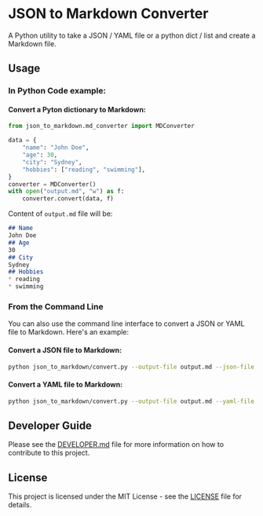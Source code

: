 # JSON to Markdown Converter

A Python utility to take a JSON / YAML file or a python dict / list and create a Markdown file.

## Usage

### In Python Code example:

#### Convert a Pyton dictionary to Markdown:
```python
from json_to_markdown.md_converter import MDConverter

data = {
    "name": "John Doe",
    "age": 30,
    "city": "Sydney",
    "hobbies": ["reading", "swimming"],
}
converter = MDConverter()
with open("output.md", "w") as f:
    converter.convert(data, f)
```
Content of `output.md` file will be:
```markdown
## Name
John Doe
## Age
30
## City
Sydney
## Hobbies
* reading
* swimming
```

### From the Command Line

You can also use the command line interface to convert a JSON or YAML file to Markdown. Here's an example:

#### Convert a JSON file to Markdown:
```bash
python json_to_markdown/convert.py --output-file output.md --json-file test.json
```

#### Convert a YAML file to Markdown:
```bash
python json_to_markdown/convert.py --output-file output.md --yaml-file test.yaml
```

## Developer Guide
Please see the [DEVELOPER.md](docs/DEVELOPER.md) file for more information on how to contribute to this project.

## License

This project is licensed under the MIT License - see the [LICENSE](LICENSE) file for details.
